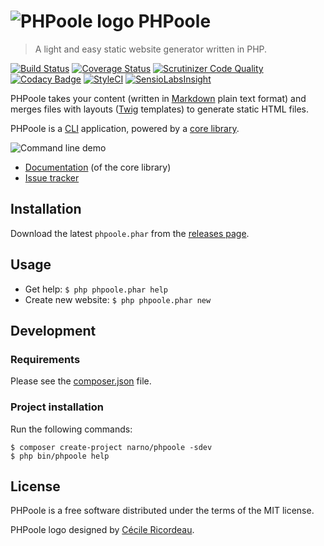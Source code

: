# ![PHPoole logo](https://avatars2.githubusercontent.com/u/5618939?s=50 "Logo created by Cécile Ricordeau") PHPoole

> A light and easy static website generator written in PHP.

[![Build Status](https://travis-ci.org/Narno/PHPoole.svg)](https://travis-ci.org/Narno/PHPoole)
[![Coverage Status](https://coveralls.io/repos/github/Narno/PHPoole/badge.svg)](https://coveralls.io/github/Narno/PHPoole)
[![Scrutinizer Code Quality](https://scrutinizer-ci.com/g/Narno/PHPoole/badges/quality-score.png)](https://scrutinizer-ci.com/g/Narno/PHPoole/)
[![Codacy Badge](https://api.codacy.com/project/badge/Grade/85aa408ef2e94925831b1f7dd4c98219)](https://www.codacy.com/app/Narno/PHPoole?utm_source=github.com&amp;utm_medium=referral&amp;utm_content=Narno/PHPoole&amp;utm_campaign=Badge_Grade)
[![StyleCI](https://styleci.io/repos/12738012/shield)](https://styleci.io/repos/12738012)
[![SensioLabsInsight](https://insight.sensiolabs.com/projects/2a9ae313-1dce-405c-9632-0727ecdac269/mini.png)](https://insight.sensiolabs.com/projects/2a9ae313-1dce-405c-9632-0727ecdac269)

PHPoole takes your content (written in [Markdown](http://daringfireball.net/projects/markdown/) plain text format) and merges files with layouts ([Twig](http://twig.sensiolabs.org/) templates) to generate static HTML files.

PHPoole is a [CLI](https://en.wikipedia.org/wiki/Command-line_interface) application, powered by a [core library](https://github.com/Narno/PHPoole-library).

![Command line demo](https://raw.githubusercontent.com/Narno/PHPoole/master/docs/phpoole.gif)

* [Documentation](https://github.com/Narno/PHPoole-library/tree/master/docs) (of the core library)
* [Issue tracker](https://github.com/Narno/PHPoole/issues)

## Installation

Download the latest ```phpoole.phar``` from the [releases page](https://github.com/Narno/PHPoole/releases).

## Usage

* Get help: ```$ php phpoole.phar help```
* Create new website: ```$ php phpoole.phar new```

## Development

### Requirements

Please see the [composer.json](https://github.com/Narno/PHPoole/blob/master/composer.json) file.

### Project installation

Run the following commands:
```
$ composer create-project narno/phpoole -sdev
$ php bin/phpoole help
```

## License

PHPoole is a free software distributed under the terms of the MIT license.

PHPoole logo designed by [Cécile Ricordeau](http://www.cecillie.fr).
